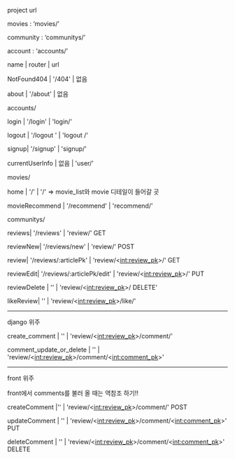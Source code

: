project url



movies :  ‘movies/’

community :  ‘communitys/’

account :  ‘accounts/’



name | router  |  url



NotFound404 | '/404' | 없음

about | '/about' | 없음



accounts/

login  |  '/login'  | 'login/'

logout  |  '/logout  '  | 'logout  /'

signup|  '/signup'  | 'signup/'

currentUserInfo  |  없음  | 'user/'



movies/

home  |  '/'  | '/'  	=> 	movie_list와 movie 디테일이 들어갈 곳

movieRecommend | '/recommend' | 'recommend/'



communitys/



reviews| '/reviews' | 'review/'    GET

reviewNew| '/reviews/new' | 'review/'   POST

review| '/reviews/:articlePk' | 'review/<<int:review_pk>>/'  GET

reviewEdit| '/reviews/:articlePk/edit' | 'review/<<int:review_pk>>/'   PUT

reviewDelete | '' | 'review/<<int:review_pk>>/  DELETE'

likeReview| '' | 'review/<<int:review_pk>>/like/'



---

django 위주

create_comment | '' | 'review/<<int:review_pk>>/comment/'

comment_update_or_delete | '' | 'review/<<int:review_pk>>/comment/<<int:comment_pk>>'

---

front 위주

front에서 comments를 불러 올 때는 역참조 하기!!

createComment |'' | 'review/<<int:review_pk>>/comment/'	POST

updateComment | '' | 'review/<<int:review_pk>>/comment/<<int:comment_pk>>'	PUT

deleteComment |  '' | 'review/<<int:review_pk>>/comment/<<int:comment_pk>>'	DELETE

 



